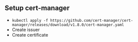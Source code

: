## Setup cert-manager

- `kubectl apply -f https://github.com/cert-manager/cert-manager/releases/download/v1.8.0/cert-manager.yaml`
- Create issuer
- Create certificate